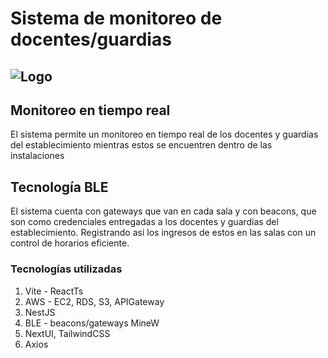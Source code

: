 # Sistema de monitoreo de docentes/guardias

![Logo](https://hipic-vet-soft-backend.s3.us-west-1.amazonaws.com/autonoma/autonoma-logo.png)
---

## Monitoreo en tiempo real

El sistema permite un monitoreo en tiempo real de los docentes y guardias del establecimiento mientras estos se encuentren dentro de las instalaciones

## Tecnología BLE

El sistema cuenta con gateways que van en cada sala y con beacons, que son como credenciales entregadas a los docentes y guardias del establecimiento. Registrando asi los ingresos de estos en las salas con un control de horarios eficiente.

### Tecnologías utilizadas

1. Vite - ReactTs
2. AWS - EC2, RDS, S3, APIGateway
3. NestJS
4. BLE - beacons/gateways MineW
5. NextUI, TailwindCSS
6. Axios